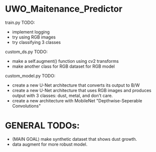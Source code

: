 # UWO_Maitenance_Predictor

train.py TODO:

- implement logging
- try using RGB images
- try classifying 3 classes

custom_ds.py TODO:

- make a self.augment() function using cv2 transforms
- make another class for RGB dataset for RGB model

custom_model.py TODO:

- create a new U-Net architecture that converts its output to B/W
- create a new U-Net architecture that uses RGB images and produces output with 3 classes: dust, metal, and don't care.
- create a new architecture with MobileNet "Depthwise-Seperable Convolutions"

# GENERAL TODOs:

- (MAIN GOAL) make synthetic dataset that shows dust growth.
- data augment for more robust model.